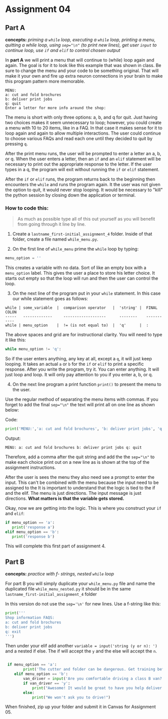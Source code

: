 # Assignment 04

## Part A
**concepts:**  *priming a `while` loop, executing a `while` loop, printing a menu, quitting a while loop, using `sep="\n"` (to print new lines), get user `input` to continue loop, use `if` and `elif` to control chosen output*

In **part A** we will print a menu that will continue to (while) loop again and again. The goal is for it to look like this example that was shown in class. Be sure to change the menu and your code to be something original. That will make it your own and fire up extra neuron connections in your brain to make this program pattern more memorable.

```
MENU:
a: cut and fold brochures
b: deliver print jobs
q: quit
Enter a letter for more info around the shop:
```
The menu is short with only three options: a, b, and q for quit. Just having two choices makes it seem unnecessary to loop; however, you could create a menu with 10 to 20 items, like in a FAQ. In that case it makes sense for it to loop again and again to allow multiple interactions. The user could continue to choose various FAQs and read each one until they decided to quit by pressing `q`.

After the print menu runs, the user will be prompted to enter a letter an a, b, or q. When the user enters a letter, then an `if` and an `elif` statement will be necessary to print out the appropriate response to the letter. If the user types in a q, the program will exit without running the `if` or `elif` statement.

After the `if` or `elif` runs, the program returns back to the beginning then encounters the `while` and runs the program again. It the user was not given the option to quit, it would never stop looping. It would be necessary to "kill" the python session by closing down the application or terminal.

### How to code this:

>As much as possible type all of this out yourself as you will benefit from going through it line by line.

1. Create a `lastname_first-initial_assignment_4` folder. Inside of that folder, create a file named ```while_menu.py```.

2. On the first line of `while_menu` prime the `while` loop by typing:

```python 
menu_option = ''
```
This creates a variable with no data. Sort of like an empty box with a `menu_option` label. This gives the user a place to store his letter choice. It starts out empty so that the loop will run and then the user can control the loop.

3. On the next line of the program put in your `while` statement. In this case our while statement goes as follows:

```
while | some_variable  |  comparison operator   |  'string' |  FINAL COLON
-----   -------------     -------------------      --------    -----------
while | menu_option    |  != (is not equal to)  |  'q'      |  :
```
The above spaces and grid are for instructional clarity. You will need to type it like this:

```python
while menu_option != 'q':
```
So if the user enters anything, any key at all, except a `q`, it will just keep looping. It takes an actual `a` or `b` for the `if` or `elif` to print a specific response. After you write the program, try it. You can enter anything. It will just loop and loop. It will only pay attention to you if you enter a, b, or q.

4. On the next line program a print function `print()` to present the menu to the user.

Use the regular method of separating the menu items with commas. If you forget to add the final `sep="\n"` the text will print all on one line as shown below:

Code:
```python
print('MENU:','a: cut and fold brochures', 'b: deliver print jobs', 'q: quit')
 ```
Output:
 ```
 MENU: a: cut and fold brochures b: deliver print jobs q: quit
 ```

 Therefore, add a comma after the quit string and add the the `sep="\n"` to make each choice print out on a new line as is shown at the top of the assignment instructions.

 After the user is sees the menu they also need see a prompt to enter the input. This can't be combined with the menu because the input need to be assigned to the  It is important to understand that the logic is tied to the if and the elif. The menu is just directions. The input message is just directions. **What matters is that the variable gets stored.**

 Okay, now we are getting into the logic. This is where you construct your `if` and `elif`:

 ```python
 if menu_option == 'a':
    print('response a')
elif menu_option == 'b':
    print('response b')
  ``` 

This will complete this first part of assignment 4.

## Part B

**concepts:**  *practice with f- strings, nested `while` loop*

For part B you will simply duplicate your `while_menu.py` file and name the duplicated file `while_menu_nested.py` it should be in the same `lastname_first-initial_assignment_4` folder

In this version do not use the `sep='\n'` for new lines. Use a f-string like this:

```python
print('''
Shop information FAQS:
a: cut and fold brochures
b: deliver print jobs
q: exit 
''')
```
Then under your elif add another `variable = input('string (y or n): ')` and a nested if else. The if will accept the `y` and the else will accept the `n`.
```python

 if menu_option == 'a':
        print('The cutter and folder can be dangerous. Get training before using!')
    elif menu_option == 'b':
        van_driver = input('Are you comfortable driving a class B van? enter (y or n): ')
        if van_driver == 'y':
            print("Awesome! It would be great to have you help deliver on occasion!")
        else:
            print("We won't ask you to drive!")
```

When finished, zip up your folder and submit it in Canvas for Assignment 05.
